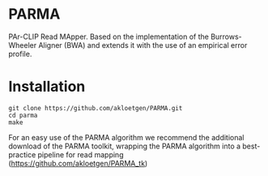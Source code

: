 # PARMA
PAr-CLIP Read MApper. Based on the implementation of the Burrows-Wheeler Aligner (BWA) and extends it with the use of an empirical error profile.

# Installation
	git clone https://github.com/akloetgen/PARMA.git
	cd parma
	make
	
For an easy use of the PARMA algorithm we recommend the additional download of the PARMA toolkit, wrapping the PARMA algorithm into a best-practice pipeline for read mapping (https://github.com/akloetgen/PARMA_tk)


